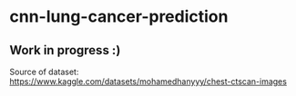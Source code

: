 # cnn-lung-cancer-prediction

## Work in progress :)

Source of dataset: https://www.kaggle.com/datasets/mohamedhanyyy/chest-ctscan-images
